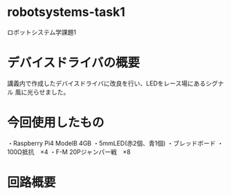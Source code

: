 # robotsystems-task1
ロボットシステム学課題1

# デバイスドライバの概要
講義内で作成したデバイスドライバに改良を行い、LEDをレース場にあるシグナル
風に光らせました。

# 今回使用したもの
・Raspberry Pi4 ModelB 4GB
・5mmLED(赤2個、青1個)
・ブレッドボード
・100Ω抵抗　×4
・F-M 20Pジャンパー戦　×8

# 回路概要

# 
